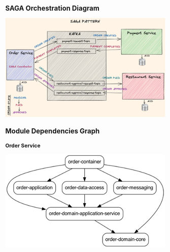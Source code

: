 ## SAGA Orchestration Diagram
![](https://github.com/ryanhoangt/food-ordering-microservices/blob/main/docs/saga-choreography-diagram.png)

## Module Dependencies Graph
### Order Service

![](https://github.com/ryanhoangt/food-ordering-microservices/blob/main/docs/order-service-dependency-graph.png)
